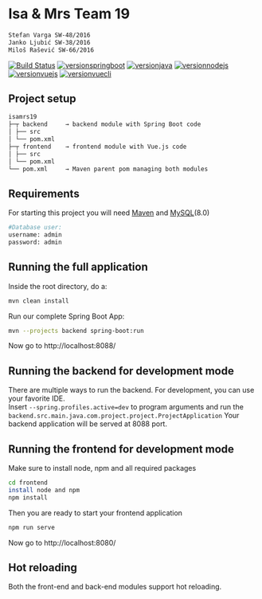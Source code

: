 # Isa & Mrs Team 19
``` bash
Stefan Varga SW-48/2016
Janko Ljubić SW-38/2016
Miloš Rašević SW-66/2016
```
[![Build Status](https://travis-ci.org/classicdocs/isamrs19.svg?branch=master)](https://travis-ci.org/classicdocs/isamrs19)
[![versionspringboot](https://img.shields.io/badge/springboot-2.1.3_RELEASE-brightgreen.svg)](https://github.com/spring-projects/spring-boot)
[![versionjava](https://img.shields.io/badge/jdk-8,_9,_11-brightgreen.svg?logo=java)](https://github.com/spring-projects/spring-boot)
[![versionnodejs](https://img.shields.io/badge/nodejs-v11.8.0-brightgreen.svg?logo=node.js)](https://nodejs.org/en/)
[![versionvuejs](https://img.shields.io/badge/vue.js-3.3.0-brightgreen.svg?logo=vue.js)](https://vuejs.org/)
[![versionvuecli](https://img.shields.io/badge/vue_CLI-3.3.0-brightgreen.svg?logo=vue.js)](https://cli.vuejs.org/)



## Project setup
```bash
isamrs19
├─┬ backend     → backend module with Spring Boot code
│ ├── src
│ └── pom.xml
├─┬ frontend    → frontend module with Vue.js code
│ ├── src
│ └── pom.xml
└── pom.xml     → Maven parent pom managing both modules
```
## Requirements
For starting this project you will need <a href="https://maven.apache.org/index.html">Maven</a> and <a href="https://www.mysql.com/">MySQL</a>(8.0)

```bash
#Database user:
username: admin
password: admin
```

## Running the full application
Inside the root directory, do a:
``` bash
mvn clean install
```
Run our complete Spring Boot App:
``` bash
mvn --projects backend spring-boot:run
```
Now go to http://localhost:8088/

## Running the backend for development mode
There are multiple ways to run the backend. For development, you can use your favorite IDE. <br>
Insert ``--spring.profiles.active=dev`` to program arguments and run the
``
backend.src.main.java.com.project.project.ProjectApplication
``
Your backend application will be served at 8088 port.

## Running the frontend for development mode
Make sure to install node, npm and all required packages
```bash
cd frontend
install node and npm
npm install
```
Then you are ready to start your frontend application
```bash
npm run serve
```
Now go to http://localhost:8080/

## Hot reloading
Both the front-end and back-end modules support hot reloading.
